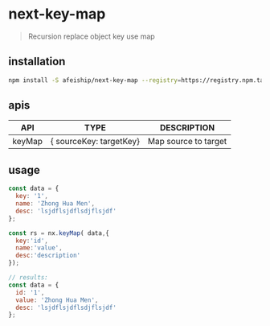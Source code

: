 # next-key-map
> Recursion replace object key use map

## installation
```bash
npm install -S afeiship/next-key-map --registry=https://registry.npm.taobao.org
```

## apis
| API    | TYPE                    | DESCRIPTION          |
|--------|-------------------------|----------------------|
| keyMap | { sourceKey: targetKey} | Map source to target |

## usage
```js
const data = {
  key: '1',
  name: 'Zhong Hua Men',
  desc: 'lsjdflsjdflsdjflsjdf'
};

const rs = nx.keyMap( data,{
  key:'id',
  name:'value',
  desc:'description'
});

// results:
const data = {
  id: '1',
  value: 'Zhong Hua Men',
  desc: 'lsjdflsjdflsdjflsjdf'
};
```
